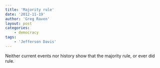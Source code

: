 ```yaml
---
title: 'Majority rule'
date: '2012-11-19'
author: 'Greg Raven'
layout: post
categories:
    - democracy
tags:
    - 'Jefferson Davis'
---
```


Neither current events nor history show that the majority rule, or ever did rule.